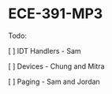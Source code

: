 ECE-391-MP3
===========
Todo:

[ ] IDT Handlers - Sam

[ ] Devices - Chung and Mitra

[ ] Paging - Sam and Jordan
